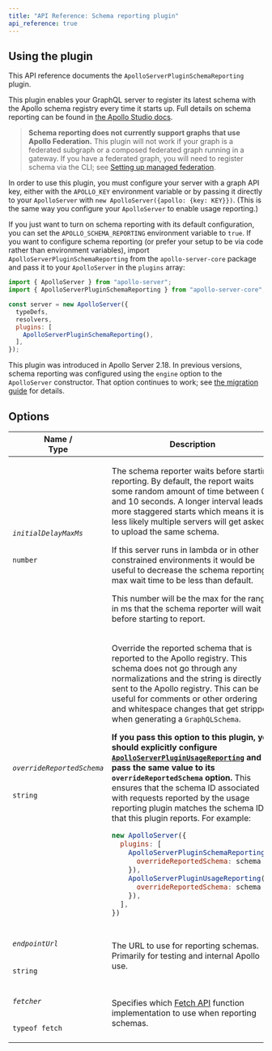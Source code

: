 ```yaml
---
title: "API Reference: Schema reporting plugin"
api_reference: true
---
```


## Using the plugin

This API reference documents the `ApolloServerPluginSchemaReporting` plugin.

This plugin enables your GraphQL server to register its latest schema with the Apollo schema registry every time it starts up. Full details on schema reporting can be found in [the Apollo Studio docs](https://www.apollographql.com/docs/studio/schema/schema-reporting/).

> **Schema reporting does not currently support graphs that use Apollo Federation.** This plugin will not work if your graph is a federated subgraph or a composed federated graph running in a gateway. If you have a federated graph, you will need to register schema via the CLI; see [Setting up managed federation](https://www.apollographql.com/docs/studio/managed-federation/setup/).

In order to use this plugin, you must configure your server with a graph API key, either with the `APOLLO_KEY` environment variable or by passing it directly to your `ApolloServer` with `new ApolloServer({apollo: {key: KEY}})`. (This is the same way you configure your `ApolloServer` to enable usage reporting.)

If you just want to turn on schema reporting with its default configuration, you can set the `APOLLO_SCHEMA_REPORTING` environment variable to `true`. If you want to configure schema reporting (or prefer your setup to be via code rather than environment variables), import `ApolloServerPluginSchemaReporting` from the `apollo-server-core` package and pass it to your `ApolloServer` in the `plugins` array:

```js
import { ApolloServer } from "apollo-server";
import { ApolloServerPluginSchemaReporting } from "apollo-server-core";

const server = new ApolloServer({
  typeDefs,
  resolvers,
  plugins: [
    ApolloServerPluginSchemaReporting(),
  ],
});
```

This plugin was introduced in Apollo Server 2.18. In previous versions, schema reporting was configured using the `engine` option to the `ApolloServer` constructor. That option continues to work; see [the migration guide](../../migration-engine-plugins/) for details.

## Options

<table class="field-table">
  <thead>
    <tr>
      <th>Name /<br/>Type</th>
      <th>Description</th>
    </tr>
  </thead>

<tbody>

<tr>
<td>


###### `initialDelayMaxMs`

`number`
</td>
<td>

The schema reporter waits before starting reporting. By default, the report waits some random amount of time between 0 and 10 seconds. A longer interval leads to more staggered starts which means it is less likely multiple servers will get asked to upload the same schema.

If this server runs in lambda or in other constrained environments it would be useful to decrease the schema reporting max wait time to be less than default.

This number will be the max for the range in ms that the schema reporter will wait before starting to report.
</td>
</tr>

<tr>
<td>

###### `overrideReportedSchema`

`string`
</td>
<td>

Override the reported schema that is reported to the Apollo registry. This schema does not go through any normalizations and the string is directly sent to the Apollo registry. This can be useful for comments or other ordering and whitespace changes that get stripped when generating a `GraphQLSchema`.

**If you pass this option to this plugin, you should explicitly configure [`ApolloServerPluginUsageReporting`](./usage-reporting/#overridereportedschema) and pass the same value to its `overrideReportedSchema` option.** This ensures that the schema ID associated with requests reported by the usage reporting plugin matches the schema ID that this plugin reports. For example:

```js
new ApolloServer({
  plugins: [
    ApolloServerPluginSchemaReporting({
      overrideReportedSchema: schema
    }),
    ApolloServerPluginUsageReporting({
      overrideReportedSchema: schema
    }),
  ],
})
```
</td>
</tr>

<tr>
<td>

###### `endpointUrl`

`string`
</td>
<td>

The URL to use for reporting schemas. Primarily for testing and internal Apollo use.
</td>
</tr>

<tr>
<td>

###### `fetcher`

`typeof fetch`
</td>
<td>

Specifies which [Fetch API](https://developer.mozilla.org/en-US/docs/Web/API/Fetch_API) function implementation to use when reporting schemas.
</td>
</tr>

</tbody>
</table>
